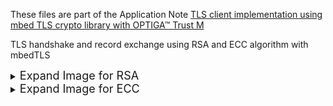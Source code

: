 These files are part of the Application Note [TLS client implementation using mbed TLS crypto library with OPTIGA™ Trust M](https://github.com/Infineon/mbedtls-optiga-trust-m)

TLS handshake and record exchange using RSA and ECC algorithm with mbedTLS
<details>
<summary><font size="+1">Expand Image for RSA</font></summary>
<br>
<img src="https://github.com/Infineon/mbedtls-optiga-trust-m/raw/master/extra/pictures/TLS_RSA_with_TLS_ECDHE_RSA_WITH_AES_128.jpg" height="" width="">
<summary>TLS handhake using cipher as MBEDTLS_TLS_ECDHE_RSA_WITH_AES_128_GCM_SHA256 with OPTIGA TrustM V1</summary>
<img src="https://github.com/Infineon/mbedtls-optiga-trust-m/raw/master/extra/pictures/TLS_RSA_with_TLS_RSA_WITH_AES_128.jpg" height="" width="">
<summary>TLS handhake using cipher as MBEDTLS_TLS_RSA_WITH_AES_128_GCM_SHA256 with OPTIGA TrustM V1</summary>
</details>					 
<details>
<summary><font size="+1">Expand Image for ECC</font></summary>
<br>
<img src="https://github.com/Infineon/mbedtls-optiga-trust-m/raw/master/extra/pictures/API.png" height="" width="">
<summary>TLS handhake using cipher as MBEDTLS_TLS_ECDHE_ECDSA_WITH_AES_128_GCM_SHA256 with OPTIGA™ Trust M V1</summary>
</details>
